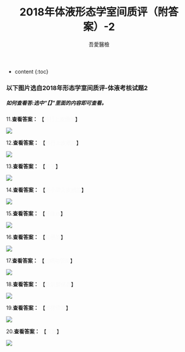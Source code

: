 ﻿---
layout: post
title:  "2018年体液形态学室间质评（附答案）-2"
categories: 室间质评
tags: 形态学 体液 试题
author: 吾愛醫檢
---

* content
{:toc}
### 以下图片选自2018年形态学室间质评-体液考核试题2
##### 如何查看答:选中“【】”里面的内容即可查看。

11.**查看答案：** 【<font color="#FAFAFA">移行上皮细胞</font>】

![](http://m.qpic.cn/psb?/V10ERWVs2gqn6Q/Ag6OAm4pAABXdncN6MsOl5gd.ygod3H4b5zeNERX9OI!/b/dDQBAAAAAAAA&bo=kwEZAQAAAAADB6g!&rf=viewer_4)




12.**查看答案：** 【<font color="#FAFAFA">移行上皮细胞</font>】

![](http://m.qpic.cn/psb?/V10ERWVs2gqn6Q/IfvPbsDiAnJY3FmkpXlJW2GbegdZkN0t5sxDitIuOEU!/b/dDUBAAAAAAAA&bo=jgEZAQAAAAADF6U!&rf=viewer_4)

13.**查看答案：** 【<font color="#FAFAFA">精子</font>】

![](http://m.qpic.cn/psb?/V10ERWVs2gqn6Q/TYeO0bRyQfhsrWp2dv98a0UC2hTMv*K17AhVHO9blc0!/b/dDMBAAAAAAAA&bo=lAENAQAAAAADF6s!&rf=viewer_4)

14.**查看答案：** 【<font color="#FAFAFA">肾小管上皮细胞</font>】

![](http://m.qpic.cn/psb?/V10ERWVs2gqn6Q/MZnmgDr*lYgp.ci3OjLxOTD0GWgFCszg7RNm57nwXCg!/b/dDUBAAAAAAAA&bo=jgEuAQAAAAADB4I!&rf=viewer_4)

15.**查看答案：** 【<font color="#FAFAFA">纤维丝</font>】
 
![](http://m.qpic.cn/psb?/V10ERWVs2gqn6Q/MKzIAVzUCAnjqfJ4Ft.Qhx2V4Gg4ga3O9TdJIFIvTYE!/b/dDcBAAAAAAAA&bo=kAEWAQAAAAADB6Q!&rf=viewer_4)

16.**查看答案：** 【<font color="#FAFAFA">红细胞</font>】
 
![](http://m.qpic.cn/psb?/V10ERWVs2gqn6Q/07UUeYMAAAfbSWRt*x1ni.CjVahXOlVgFyQaz0ufIuo!/b/dDYBAAAAAAAA&bo=QAInAQAAAAADF1Y!&rf=viewer_4)

17.**查看答案：** 【<font color="#FAFAFA">白细胞管型</font>】
 
![](http://m.qpic.cn/psb?/V10ERWVs2gqn6Q/yLrtw*xRjF.MhpsXePk0pYKO8Co9CG73bhb*4wlLVWo!/b/dDEBAAAAAAAA&bo=QgIuAQAAAAADJ20!&rf=viewer_4)

18.**查看答案：** 【<font color="#FAFAFA">胱氨酸结晶</font>】
 
![](http://m.qpic.cn/psb?/V10ERWVs2gqn6Q/kwPA16dw2rbqMj8GZiChOtx0rx.h1N*8it.XNXhqS0M!/b/dDYBAAAAAAAA&bo=RAIyAQAAAAADF0c!&rf=viewer_4)

19.**查看答案：** 【<font color="#FAFAFA">蜡样管型</font>】
 
![](http://m.qpic.cn/psb?/V10ERWVs2gqn6Q/vbHsnX3l51QOatnk4ScE6XTycNSbMuVMxrnKZOJugRk!/b/dDUBAAAAAAAA&bo=QAIdAQAAAAADJ1w!&rf=viewer_4)

20.**查看答案：** 【<font color="#FAFAFA">真菌</font>】
 
![](http://m.qpic.cn/psb?/V10ERWVs2gqn6Q/9h.1BEYBVT2xn6j0yefau1RwSaWD1tVVrsGX9BhQPLw!/b/dDUBAAAAAAAA&bo=QAIoAQAAAAADJ2k!&rf=viewer_4)